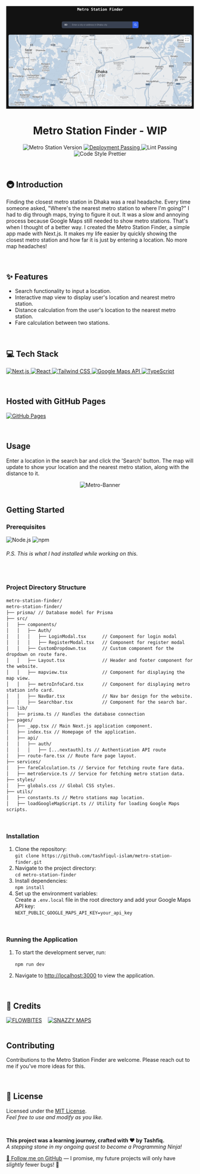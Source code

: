 <!-- Banner -->
<div align="center">
  <img src="https://raw.githubusercontent.com/tashfiqul-islam/metro-station-finder/master/public/assets/metro-station-finder.png" alt="Metro-Banner" />
</div>

<!-- Project Title Section -->
<h1 align="center">Metro Station Finder - WIP</h1>

<!-- GHA, Prettier & Linting Badges -->
<p align="center">
  <img src="https://custom-icon-badges.demolab.com/badge/Version-v0.0.2-blue?logo=metro-station-finder" alt="Metro Station Version">
  <a href="https://github.com/tashfiqul-islam/metro-station-finder/actions/workflows/nextjs.yml">
    <img src="https://img.shields.io/badge/Deployment-Passing-4BC51D?logo=github" alt="Deployment Passing">
  </a>
  <img src="https://img.shields.io/badge/Lint-Passing-00aa00?logo=eslint&logoColor=white" alt="Lint Passing">
  <img src="https://img.shields.io/badge/Code Style-Prettier-ff69b4?logo=prettier&logoColor=white" alt="Code Style Prettier">
</p>

<br>

<!-- Introduction Section -->
<h2>🚇 Introduction</h2>
<p>
  Finding the closest metro station in Dhaka was a real headache. Every time someone asked, "Where's the nearest metro station to where I'm going?" I had to dig through maps, trying to figure it out. It was a slow and annoying process because Google Maps still needed to show metro stations. That's when I thought of a better way. I created the Metro Station Finder, a simple app made with Next.js. It makes my life easier by quickly showing the closest metro station and how far it is just by entering a location. No more map headaches!
</p>

<br>

<!-- Features Section -->
<h2>✨ Features</h2>
<ul>
  <li>Search functionality to input a location.</li>
  <li>Interactive map view to display user's location and nearest metro station.</li>
  <li>Distance calculation from the user's location to the nearest metro station.</li>
  <li>Fare calculation between two stations.</li>
</ul>

<br>

<!-- Technology Stack Section -->
<h2>💻 Tech Stack</h2>
<p>
  <!-- Next.js Badge -->
  <a href="https://nextjs.org/" target="_blank">
    <img src="https://img.shields.io/badge/Next.js-14.0.4-000000?style=for-the-badge&logo=next.js&logoColor=white" alt="Next.js">
  </a>
  <!-- React Badge -->
  <a href="https://reactjs.org/" target="_blank">
    <img src="https://img.shields.io/badge/React-18-61DAFB?style=for-the-badge&logo=react&logoColor=white" alt="React">
  </a>
  <!-- Tailwind CSS Badge -->
  <a href="https://tailwindcss.com/" target="_blank">
    <img src="https://img.shields.io/badge/Tailwind CSS-3.4.1-38B2AC?style=for-the-badge&logo=tailwind-css&logoColor=white" alt="Tailwind CSS">
  </a>
  <!-- Google Maps API Badge -->
  <a href="https://developers.google.com/maps/documentation/javascript/overview" target="_blank">
    <img src="https://img.shields.io/badge/Google Maps API-Latest-4285F4?style=for-the-badge&logo=google-maps&logoColor=white" alt="Google Maps API">
  </a>
  <!-- TypeScript Badge -->
  <a href="https://www.typescriptlang.org/" target="_blank">
    <img src="https://img.shields.io/badge/TypeScript-5-3178C6?style=for-the-badge&logo=typescript&logoColor=white" alt="TypeScript">
  </a>
</p>

<br>

<!-- Hosted with GitHub Pages -->
<h2>Hosted with GitHub Pages</h2>
<p>
  <a href="https://tashfiqul-islam.github.io/metro-station-finder/">
    <img src="https://img.shields.io/badge/GitHub Pages-Visit-181717?style=for-the-badge&logo=github&logoColor=white" alt="GitHub Pages">
  </a>
</p>

<br>

<!-- Usage -->
<h2>Usage</h2>
<p>
  Enter a location in the search bar and click the 'Search' button. The map will update to show your location and the nearest metro station, along with the distance to it.
</p>

<!-- Demo -->
<div align="center">
  <img src="https://raw.githubusercontent.com/tashfiqul-islam/metro-station-finder/master/public/assets/metro-station-finder.gif" alt="Metro-Banner" />
</div>

<br>

<!-- Getting Started Section -->
<h2>Getting Started</h2>

<!-- Prerequisites -->
<h3>Prerequisites</h3>
<p>
  <img src="https://img.shields.io/badge/Node.js-v20.11.0-339933?style=for-the-badge&logo=node.js&logoColor=white" alt="Node.js">
  <img src="https://img.shields.io/badge/npm-v10.3.0-CB3837?style=for-the-badge&logo=npm&logoColor=white" alt="npm">
</p>
<h6>
  <em>P.S. This is what I had installed while working on this.</em>
</h6>

<br>

<!-- Project Directory Structure -->
<h3>Project Directory Structure</h3>

```plaintext
metro-station-finder/
metro-station-finder/
├── prisma/ // Database model for Prisma
├── src/
│   ├── components/
│   │   ├── Auth/
│   │   │   ├── LoginModal.tsx      // Component for login modal
│   │   │   ├── RegisterModal.tsx   // Component for register modal
│   │   ├── CustomDropdown.tsx      // Custom component for the dropdown on route fare.
│   │   ├── Layout.tsx              // Header and footer component for the website.
│   │   ├── mapview.tsx             // Component for displaying the map view.
│   │   ├── metroInfoCard.tsx       // Component for displaying metro station info card.
│   │   ├── NavBar.tsx              // Nav bar design for the website.
│   │   ├── Searchbar.tsx           // Component for the search bar.
├── lib/
│   ├── prisma.ts // Handles the database connection
├── pages/
│   ├── _app.tsx // Main Next.js application component.
│   ├── index.tsx // Homepage of the application.
│   ├── api/
│   │   ├── auth/
│   │   │   ├── [...nextauth].ts // Authentication API route
│   ├── route-fare.tsx // Route fare page layout.
├── services/
│   ├── fareCalculation.ts // Service for fetching route fare data.
│   ├── metroService.ts // Service for fetching metro station data.
├── styles/
│   ├── globals.css // Global CSS styles.
├── utils/
│   ├── constants.ts // Metro stations map location.
│   ├── loadGoogleMapScript.ts // Utility for loading Google Maps scripts.
```

<br>

<!-- Installation -->
<h3>Installation</h3>
<ol>
  <li>Clone the repository:<br>
    <code>git clone https://github.com/tashfiqul-islam/metro-station-finder.git</code>
  </li>
  <li>Navigate to the project directory:<br>
    <code>cd metro-station-finder</code>
  </li>
  <li>Install dependencies:<br>
    <code>npm install</code>
  </li>
  <li>Set up the environment variables:<br>
    Create a <code>.env.local</code> file in the root directory and add your Google Maps API key:<br>
    <code>NEXT_PUBLIC_GOOGLE_MAPS_API_KEY=your_api_key</code>
  </li>
</ol>

<br>

<!-- Running the Application -->
<h3>Running the Application</h3>
<ol>
  <li><p>To start the development server, run: </p></li>
  <code>npm run dev</code>
  <li><p>Navigate to <a href="http://localhost:3000">http://localhost:3000</a> to view the application.</p></li>
</ol>

<br>

<!-- Credit Section -->
<h2>👏 Credits</h2>
<div style="display: flex; gap: 1rem;">
  <a href="https://flowbite.com" target="_blank">
    <img src="https://img.shields.io/badge/Search%20Bar%20Design-FLOWBITES-0073e6?style=for-the-badge&logo=data:image/png;base64,iVBORw0KGgoAAAANSUhEUgAAABgAAAAYCAYAAADgdz34AAAAZElEQVR42mP8/wM/Af1EWY2UYMRgKLFq1q6K9rKVavXq3Kioq2NrY2W4KA8kwsi4EK8vgAAAABJRU5ErkJggg=="
      alt="FLOWBITES" />
  </a>
  <a href="https://snazzymaps.com/style/83/muted-blue" target="_blank">
    <img src="https://img.shields.io/badge/Custom%20Map%20Design-SNAZZY%20MAPS-77AA77?style=for-the-badge&logo=data:image/png;base64,iVBORw0KGgoAAAANSUhEUgAAABgAAAAYCAYAAADgdz34AAAAVUlEQVR42mL4/wM/D5WYuyZjBhYGBgaGhobGBoYGBhYWVl5fJtihqKgohweKioKKIoYHoIuBoeGBooChoaGioKChhIKGhgoCBHYMGABiSp0HhIHM0AAAAAElFTkSuQmCC"
      alt="SNAZZY MAPS" />
  </a>
</div>

<br>

<!-- Contributing -->
<h2>Contributing</h2>
<p>
  Contributions to the Metro Station Finder are welcome. Please reach out to me if you've more ideas for this.
</p>

<br>

<!-- License section -->
<h2>📜 License</h2>
<p>
    Licensed under the <a href="LICENSE">MIT License</a>.<br>
    <em>Feel free to use and modify as you like.</em>
</p>

<br>

<!-- Footer Section -->
<div>
    <p>
        <strong>This project was a learning journey, crafted with ❤️ by Tashfiq.</strong><br>
        <em>A stepping stone in my ongoing quest to become a Programming Ninja!</em>
    </p>
    <p>
        <a href="https://github.com/tashfiqul-islam" target="_blank">🌟 Follow me on GitHub</a> —
        I promise, my future projects will only have <em>slightly</em> fewer bugs! 🐛
    </p>
</div>
